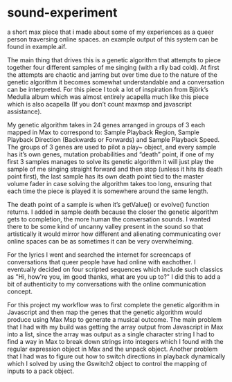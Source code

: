 # sound-experiment
a short max piece that i made about some of my experiences as a queer person traversing online spaces. an example output of this system can be found in example.aif.

The main thing that drives this is a genetic algorithm that attempts to piece together four different samples of me singing (with a rlly bad cold). At first the attempts are chaotic and jarring but over time due to the nature of the genetic algorithm it becomes somewhat understandable and a conversation can be interpreted. For this piece I took a lot of inspiration from Björk’s Medulla album which was almost entirely acapella much like this piece which is also acapella (If you don’t count maxmsp and javascript assistance).

My genetic algorithm takes in 24 genes arranged in groups of 3 each mapped in Max to correspond to: Sample Playback Region, Sample Playback Direction (Backwards or Forwards) and Sample Playback Speed. The groups of 3 genes are used to pilot a play~ object, and every sample has it’s own genes, mutation probabilities and “death” point, if one of my first 3 samples manages to solve its genetic algorithm it will just play the sample of me singing straight forward and then stop (unless it hits its death point first), the last sample has its own death point tied to the master volume fader in case solving the algorithm takes too long, ensuring that each time the piece is played it is somewhere around the same length.

The death point of a sample is when it’s getValue() or evolve() function returns. I added in sample death because the closer the genetic algorithm gets to completion, the more human the conversation sounds. I wanted there to be some kind of uncanny valley present in the sound so that artistically it would mirror how different and alienating communicating over online spaces can be as sometimes it can be  very overwhelming.

For the lyrics I went and searched the internet for screencaps of conversations that queer people have had online with eachother. I eventually decided on four scripted sequences which include such classics as "Hi, how're you, im good thanks, what are you up to?" I did this to add a bit of authenticity to my conversations with the online communication concept. 

For this project my workflow was to first complete the genetic algorithm in Javascript and then map the genes that the genetic algorithm would produce using Max Msp to generate a musical outcome. The main problem that I had with my build was getting the array output from Javascript in Max into a list, since the array was output as a single character string I had to find a way in Max to break down strings into integers which I found with the regular expression object in Max and the unpack object. Another problem that I had was to figure out how to switch directions in playback dynamically which I solved by using the Gswitch2 object to control the mapping of inputs to a pack object.
